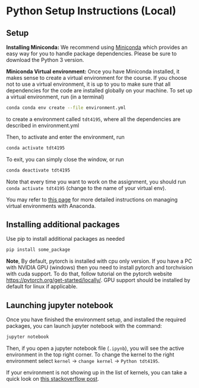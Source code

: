 # Python Setup Instructions (Local)

## Setup

**Installing Miniconda:** We recommend using [Miniconda](https://docs.conda.io/projects/miniconda/en/latest/miniconda-install.html) which provides an easy way for you to handle package dependencies. Please be sure to download the Python 3 version.

**Miniconda Virtual environment:** Once you have Miniconda installed, it makes sense to create a virtual environment for the course. If you choose not to use a virtual environment, it is up to you to make sure that all dependencies for the code are installed globally on your machine. To set up a virtual environment, run (in a terminal) 

```bash
conda conda env create --file environment.yml
```

to create a environment called `tdt4195`, where all the dependencies are described in environment.yml

Then, to activate and enter the environment, run

```bash
conda activate tdt4195
```

To exit, you can simply close the window, or run

```bash
conda deactivate tdt4195
```

Note that every time you want to work on the assignment, you should run `conda activate tdt4195` (change to the name of your virtual env).

You may refer to [this page](https://conda.io/docs/user-guide/tasks/manage-environments.html) for more detailed instructions on managing virtual environments with Anaconda.

## Installing additional packages
Use pip to install additional packages as needed

```bash
pip install some_package
```

**Note**, By default, pytorch is installed with cpu only version. If you have a PC with NVIDIA GPU (windows) then you need to install pytorch and torchvision with cuda support. To do that, follow tutorial on the pytorch website https://pytorch.org/get-started/locally/. GPU support should be installed by default for linux if applicable.



## Launching jupyter notebook

Once you have finished the environment setup, and installed the required packages, you can launch jupyter notebook with the command:

```bash
jupyter notebook
```

Then, if you open a jupyter notebook file (`.ipynb`), you will see the active environment in the top right corner. To change the kernel to the right environment select `kernel` -> `change kernel` -> `Python tdt4195`. 

If your environment is not showing up in the list of kernels, you can take a quick look on [this stackoverflow post](https://stackoverflow.com/questions/39604271/conda-environments-not-showing-up-in-jupyter-notebook).